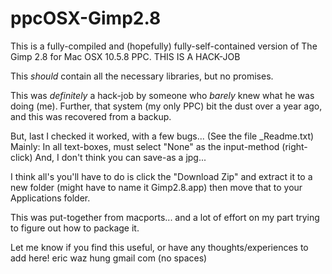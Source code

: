 # ppcOSX-Gimp2.8
This is a fully-compiled and (hopefully) fully-self-contained version of The Gimp 2.8 for Mac OSX 10.5.8 PPC. THIS IS A HACK-JOB

This *should* contain all the necessary libraries, but no promises.

This was *definitely* a hack-job by someone who *barely* knew what he was doing (me). 
Further, that system (my only PPC) bit the dust over a year ago, and this was recovered from a backup.

But, last I checked it worked, with a few bugs... (See the file _Readme.txt)
 Mainly: In all text-boxes, must select "None" as the input-method (right-click)
 And, I don't think you can save-as a jpg...


I think all's you'll have to do is click the "Download Zip" and extract it to a new folder (might have to name it Gimp2.8.app) then move that to your Applications folder.

This was put-together from macports... and a lot of effort on my part trying to figure out how to package it.

Let me know if you find this useful, or have any thoughts/experiences to add here!
eric waz hung <at> gmail <dot> com (no spaces)
